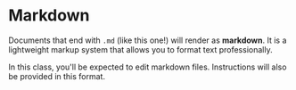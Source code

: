 # Markdown
 
Documents that end with `.md` (like this one!) will render as **markdown**. It is a lightweight markup system that allows you to format text professionally.

In this class, you'll be expected to edit markdown files. Instructions will also be provided in this format. 

